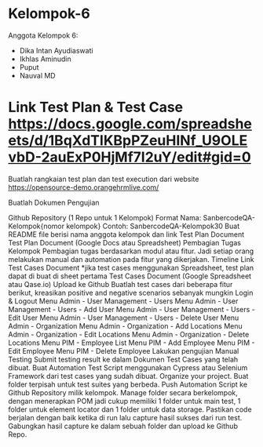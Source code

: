 # Kelompok-6

Anggota Kelompok 6:
* Dika Intan Ayudiaswati
* Ikhlas Aminudin
* Puput
* Nauval MD

Link Test Plan & Test Case
https://docs.google.com/spreadsheets/d/1BqXdTIKBpPZeuHINf_U9OLEvbD-2auExP0HjMf7I2uY/edit#gid=0
===================================================================================================================================
Buatlah rangkaian test plan dan test execution dari website https://opensource-demo.orangehrmlive.com/ 

Buatlah Dokumen Pengujian

Github Repository (1 Repo untuk 1 Kelompok)
Format Nama: SanbercodeQA-Kelompok{nomor kelompok}
Contoh: SanbercodeQA-Kelompok30
Buat README file berisi nama anggota kelompok dan link Test Plan Document
Test Plan Document (Google Docs atau Spreadsheet)
Pembagian Tugas Kelompok
Pembagian tugas berdasarkan modul atau fitur. Jadi setiap orang melakukan manual dan automation pada fitur yang dikerjakan.
Timeline
Link Test Cases Document
*jika test cases menggunakan Spreadsheet, test plan dapat di buat di sheet pertama
Test Cases Document (Google Spreadsheet atau Qase.io) Upload ke Github
Buatlah test cases dari beberapa fitur berikut, kreasikan positive and negative scenarios sebanyak mungkin
Login & Logout
Menu Admin - User Management - Users
Menu Admin - User Management - Users - Add User
Menu Admin - User Management - Users - Edit User
Menu Admin - User Management - Users - Delete User
Menu Admin - Organization
Menu Admin - Organization - Add Locations
Menu Admin - Organization - Edit Locations
Menu Admin - Organization - Delete Locations
Menu PIM - Employee List
Menu PIM - Add Employee
Menu PIM - Edit Employee
Menu PIM - Delete Employee
Lakukan pengujian Manual Testing
Submit testing result ke dalam Dokumen Test Cases yang telah dibuat.
Buat Automation Test Script menggunakan Cypress atau Selenium Framework dari test cases yang sudah dibuat.
Organize your project. Buat folder terpisah untuk test suites yang berbeda.
Push Automation Script ke Github Repository milik kelompok. Manage folder secara berkelompok, dengan menerapkan POM jadi cukup memiliki 1 folder untuk main test, 1 folder untuk element locator dan 1 folder untuk data storage.
Pastikan code berjalan dengan baik ketika di run lalu capture hasil sukses dari run test.
Gabungkan hasil capture ke dalam sebuah folder dan upload ke Github Repo.
